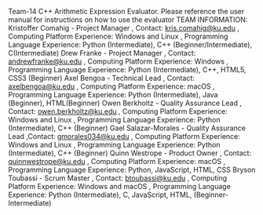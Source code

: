 Team-14 C++ Arithmetic Expression Evaluator.
Please reference the user manual for instructions on how to use the evaluator
TEAM INFORMATION:
Kristoffer Comahig - Project Manager , Contact: kris.comahig@ku.edu , Computing Platform Experience: Windows and Linux , Programming Language Experience: Python (Intermediate), C++ (Beginner/Intermediate), C(Intermediate)
Drew Franke - Project Manager , Contact: andrewfranke@ku.edu , Computing Platform Experience: Windows , Programming Language Experience: Python (Intermediate), C++, HTML5, CSS3 (Beginner)
Axel Bengoa - Technical Lead , Contact: axelbengoa@ku.edu , Computing Platform Experience: macOS , Programming Language Experience: Python (Intermediate), Java (Beginner), HTML(Beginner)
Owen Berkholtz - Quality Assurance Lead , Contact: owen.berkholtz@ku.edu , Computing Platform Experience: Windows and Linux , Programming Language Experience: Python (Intermediate), C++ (Beginner)
Gael Salazar-Morales - Quality Assurance Lead ,Contact: gmorales034@ku.edu , Computing Platform Experience: Windows and Linux , Programming Language Experience: Python (Intermediate), C++ (Beginner)
Quinn Westrope - Product Owner , Contact: quinnwestrope@ku.edu , Computing Platform Experience: macOS , Programming Language Experience: Python, JavaScript, HTML, CSS
Bryson Toubassi - Scrum Master , Contact: btoubassi@ku.edu , Computing Platform Experience: Windows and macOS , Programming Language Experience: Python (Intermediate), C, JavaScript, HTML, (Beginner-Intermediate)
